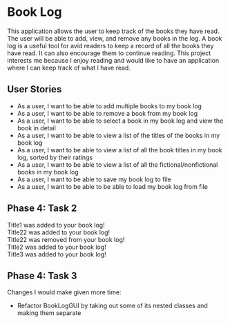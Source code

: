 # Book Log

This application allows the user to keep track of the books they have read. The user will be able to add, view, and
remove any books in the log. A book log is a useful tool for avid readers to keep a record of all the books they have
read. It can also encourage them to continue reading. This project interests me because I enjoy reading and would like
to have an application where I can keep track of what I have read.

## User Stories

- As a user, I want to be able to add multiple books to my book log
- As a user, I want to be able to remove a book from my book log
- As a user, I want to be able to select a book in my book log and view the book in detail
- As a user, I want to be able to view a list of the titles of the books in my book log
- As a user, I want to be able to view a list of all the book titles in my book log, sorted by their ratings
- As a user, I want to be able to view a list of all the fictional/nonfictional books in my book log
- As a user, I want to be able to save my book log to file
- As a user, I want to be able to be able to load my book log from file

## Phase 4: Task 2

Title1 was added to your book log!<br>
Title22 was added to your book log!<br>
Title22 was removed from your book log!<br>
Title2 was added to your book log!<br>
Title3 was added to your book log!<br>

## Phase 4: Task 3

Changes I would make given more time:

- Refactor BookLogGUI by taking out some of its nested classes and making them separate
